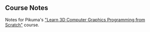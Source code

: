 ## Course Notes

Notes for Pikuma's ["Learn 3D Computer Graphics Programming from Scratch"](https://courses.pikuma.com/courses/learn-computer-graphics-programming) course.

